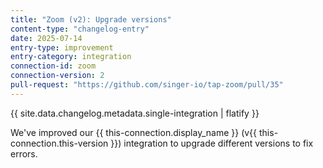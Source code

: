 ```yaml
---
title: "Zoom (v2): Upgrade versions"
content-type: "changelog-entry"
date: 2025-07-14
entry-type: improvement
entry-category: integration
connection-id: zoom
connection-version: 2
pull-request: "https://github.com/singer-io/tap-zoom/pull/35"
---
```

{{ site.data.changelog.metadata.single-integration | flatify }}

We've improved our {{ this-connection.display_name }} (v{{ this-connection.this-version }}) integration to upgrade different versions to fix errors.